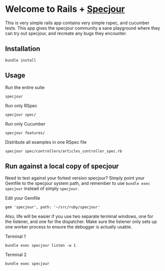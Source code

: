 # Welcome to Rails + [Specjour](https://github.com/sandro/specjour)

This is very simple rails app contains very simple rspec, and cucumber tests. This app gives the specjour community a sane playground where they can try out specjour, and recreate any bugs they encounter.

## Installation

    bundle install

## Usage

Run the entire suite

    specjour

Run only RSpec

    specjour spec/

Run only Cucumber

    specjour features/

Distribute all examples in one RSpec file

    specjour spec/controllers/articles_controller_spec.rb

## Run against a local copy of specjour
Need to test against your forked version specjour? Simply point your Gemfile to the specjour system path, and remember to use `bundle exec specjour` instead of simply `specjour`.

Edit your Gemfile

    gem 'specjour', path: '~/src/ruby/specjour'

Also, life will be easier if you use two separate terminal windows, one for the
listener, and one for the dispatcher. Make sure the listener only sets up one worker process to ensure the debugger is actually usable.

Terminal 1

    bundle exec specjour listen -w 1

Terminal 2

    bundle exec specjour
